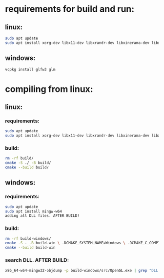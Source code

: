 # requirements for build and run:

## linux:
```bash
sudo apt update
sudo apt install xorg-dev libx11-dev libxrandr-dev libxinerama-dev libxcursor-dev libxi-dev libglfw3-dev libglm-dev
```

## windows:
```powershell
vcpkg install glfw3 glm
```

# compiling from linux:

## linux:

### requirements:
```bash
sudo apt update
sudo apt install xorg-dev libx11-dev libxrandr-dev libxinerama-dev libxcursor-dev libxi-dev libglfw3-dev libglm-dev
```

### build:
```bash
rm -rf build/
cmake -S ./ -B build/
cmake --build build/
```

## windows:

### requirements:
```bash
sudo apt update
sudo apt install mingw-w64
adding all DLL files. AFTER BUILD!
```

### build:
```bash
rm -rf build-windows/
cmake -S . -B build-win \ -DCMAKE_SYSTEM_NAME=Windows \ -DCMAKE_C_COMPILER=x86_64-w64-mingw32-gcc \ -DCMAKE_CXX_COMPILER=x86_64-w64-mingw32-g++
cmake --build build-win
```
### search DLL. AFTER BUILD:
```bash
x86_64-w64-mingw32-objdump -p build-windows/src/OpenGL.exe | grep "DLL Name"
```

